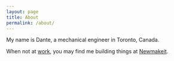 ```yaml
---
layout: page
title: About
permalink: /about/
---
```


My name is Dante, a mechanical engineer in Toronto, Canada.

When not at [work](https://ca.linkedin.com/in/dante-sanchez-65465717), you may find me building things at [Newmakeit]( http://www.newmakeit.com).


